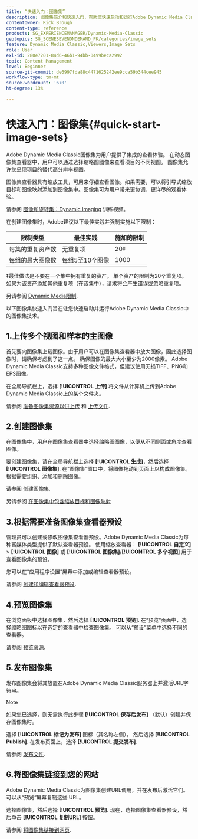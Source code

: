```yaml
---
title: “快速入门：图像集”
description: 图像集简介和快速入门，帮助您快速启动和运行Adobe Dynamic Media Classic中的图像集技术。
contentOwner: Rick Brough
content-type: reference
products: SG_EXPERIENCEMANAGER/Dynamic-Media-Classic
geptopics: SG_SCENESEVENONDEMAND_PK/categories/image_sets
feature: Dynamic Media Classic,Viewers,Image Sets
role: User
exl-id: 280e7201-84d6-46b1-94bb-0499beca2992
topic: Content Management
level: Beginner
source-git-commit: de6997fda88c4471625242ee9cca59b344cee945
workflow-type: tm+mt
source-wordcount: '670'
ht-degree: 13%

---
```


# 快速入门：图像集{#quick-start-image-sets}

Adobe Dynamic Media Classic图像集为用户提供了集成的查看体验。 在动态图像集查看器中，用户可以通过选择缩略图图像来查看项目的不同视图。 图像集允许您呈现项目的替代高分辨率视图。

图像集查看器具有缩放工具，可用来仔细查看图像。如果需要，可以将引导式缩放目标和图像映射添加到图像集中。图像集可为用户带来更协调、更详尽的观看体验。

请参阅 [图像和旋转集：Dynamic Imaging](https://s7d5.scene7.com/s7viewers/html5/VideoViewer.html?videoserverurl=https://s7d5.scene7.com/is/content/&amp;emailurl=https://s7d5.scene7.com/s7/emailFriend&amp;serverUrl=https://s7d5.scene7.com/is/image/&amp;config=Scene7SharedAssets/Universal_HTML5_Video&amp;contenturl=https://s7d5.scene7.com/skins/&amp;asset=S7tutorials/556_Image%20&amp;%20Spin%20Sets_converted%20renamed_Dynamic%20Imaging-AVS) 训练视频。

在创建图像集时，Adobe建议以下最佳实践并强制实施以下限制：

| 限制类型 | 最佳实践 | 施加的限制 |
| --- | --- | --- |
| 每集的重复资产数 | 无重复项 | 20‡ |
| 每组的最大图像数 | 每组5至10个图像 | 1000 |

‡最佳做法是不要在一个集中拥有重复的资产。 单个资产的限制为20个重复项。 如果为该资产添加其他重复项（在该集中），请求将会产生错误或忽略重复项。

另请参阅 [Dynamic Media限制](/help/using/limitations.md).

以下图像集快速入门旨在让您快速启动并运行Adobe Dynamic Media Classic中的图像集技术。

## 1.上传多个视图和样本的主图像

首先要向图像集上载图像。由于用户可以在图像集查看器中放大图像，因此选择图像时，请确保考虑到了这一点。 确保图像的最大大小至少为2000像素。 Adobe Dynamic Media Classic支持多种图像文件格式，但建议使用无损TIFF、PNG和EPS图像。

在全局导航栏上，选择 **[!UICONTROL 上传]** 将文件从计算机上传到Adobe Dynamic Media Classic上的某个文件夹。

请参阅 [准备图像集资源以供上传](preparing-image-set-assets-upload.md#preparing-image-set-assets-for-upload) 和 [上传文件](uploading-files.md#uploading-your-files).

## 2.创建图像集

在图像集中，用户在图像集查看器中选择缩略图图像，以便从不同侧面或角度查看图像。

要创建图像集，请在全局导航栏上选择 **[!UICONTROL 生成]**，然后选择 **[!UICONTROL 图像集]**. 在“图像集”窗口中，将图像拖动到页面上以构成图像集。 根据需要组织、添加和删除图像。

请参阅 [创建图像集](creating-image-set.md#creating-an-image-set).

另请参阅 [在图像集中包含缩放目标和图像映射](/help/using/including-zoom-targets-image-maps-image-sets.md)

## 3.根据需要准备图像集查看器预设

管理员可以创建或修改图像集查看器预设。Adobe Dynamic Media Classic为每种富媒体类型提供了默认查看器预设。 使用缩放查看器： **[!UICONTROL 自定义]** > **[!UICONTROL 图像]** 或 **[!UICONTROL 图像集]**/**[!UICONTROL 多个视图]** 用于查看图像集的预设。

您可以在“应用程序设置”屏幕中添加或编辑查看器预设。

请参阅 [创建和编辑查看器预设](application-setup.md#adding-and-editing-viewer-presets).

## 4.预览图像集

在浏览面板中选择图像集，然后选择 **[!UICONTROL 预览]**. 在“预览”页面中，选择缩略图图标以在选定的查看器中检查图像集。 可以从“预设”菜单中选择不同的查看器。

请参阅 [预览资源](previewing-asset.md#previewing-an-asset).

## 5.发布图像集

发布图像集会将其放置在Adobe Dynamic Media Classic服务器上并激活URL字符串。

>[!NOTE]
>
>如果您已选择，则无需执行此步骤 **[!UICONTROL 保存后发布]** （默认）创建并保存图像集时。

选择 **[!UICONTROL 标记为发布]** 图标（其名称左侧）。 然后选择 **[!UICONTROL Publish]**. 在发布页面上，选择 **[!UICONTROL 提交发布]**.

请参阅 [发布文件](publishing-files.md#publishing-files).

## 6.将图像集链接到您的网站

Adobe Dynamic Media Classic为图像集创建URL调用，并在发布后激活它们。 可以从“预览”屏幕复制这些 URL。

选择图像集，然后选择 **[!UICONTROL 预览]**. 现在，选择图像集查看器预设，然后单击 **[!UICONTROL 复制URL]** 按钮。

请参阅 [将图像集链接到网页](linking-image-set-web-page.md#linking-an-image-set-to-a-web-page).
